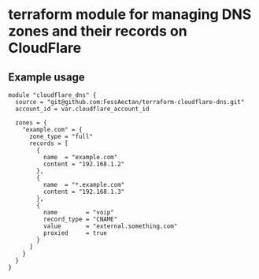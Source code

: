 # terraform module for managing DNS zones and their records on CloudFlare

## Example usage
```hcl
module "cloudflare_dns" {
  source = "git@github.com:FessAectan/terraform-cloudflare-dns.git"
  account_id = var.cloudflare_account_id

  zones = {
    "example.com" = {
      zone_type = "full"
      records = [
        {
          name  = "example.com"
          content = "192.168.1.2"
        },
        {
          name  = "*.example.com"
          content = "192.168.1.3"
        },
        {
          name        = "voip"
          record_type = "CNAME"
          value       = "external.something.com"
          proxied     = true
        }
      ]
    }
  }
}
```
